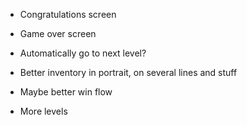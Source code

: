 - Congratulations screen

- Game over screen
- Automatically go to next level?
- Better inventory in portrait, on several lines and stuff
- Maybe better win flow
- More levels
